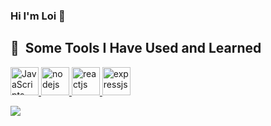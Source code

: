 ### Hi I'm Loi 👋


<h2> 🚀 &nbsp;Some Tools I Have Used and Learned</h2>
<p align="left">

<a href="https://www.javascript.com/"> <img src="https://cdn.jsdelivr.net/gh/devicons/devicon@latest/icons/javascript/javascript-original.svg" alt="JavaScripts" width="45" height="45"/> </a>
<a href="https://nodejs.org/en"> <img src="https://cdn.jsdelivr.net/gh/devicons/devicon@latest/icons/nodejs/nodejs-original-wordmark.svg" alt="nodejs" width="45" height="45"/> </a>
<a href="https://react.dev/"> <img src="https://cdn.jsdelivr.net/gh/devicons/devicon@latest/icons/react/react-original-wordmark.svg" alt="reactjs" width="45" height="45"/> </a>
<a href="https://expressjs.com/"> <img src="https://cdn.jsdelivr.net/gh/devicons/devicon@latest/icons/express/express-original-wordmark.svg" alt="expressjs" width="45" height="45" /> </a>
</p>
<img src="https://github-readme-stats.vercel.app/api/top-langs/?username=lamtailoi2&show_icons=true&count_private=true&theme=react&hide_border=true&bg_color=0D1117&layout=compact"> </img>
         
<!--
**lamtailoi2/lamtailoi2** is a ✨ _special_ ✨ repository because its `README.md` (this file) appears on your GitHub profile.

Here are some ideas to get you started:

- 🔭 I’m currently working on ...
- 🌱 I’m currently learning ...
- 👯 I’m looking to collaborate on ...
- 🤔 I’m looking for help with ...
- 💬 Ask me about ...
- 📫 How to reach me: ...
- 😄 Pronouns: ...
- ⚡ Fun fact: ...
-->




